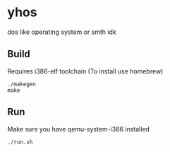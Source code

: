 # yhos
dos like operating system or smth idk
## Build
Requires i386-elf toolchain (To install use homebrew)
```
./makegen
make
```
## Run
Make sure you have qemu-system-i386 installed
```
./run.sh
```
